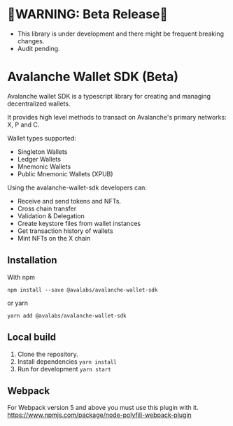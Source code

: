 # 🔴WARNING: Beta Release🔴

-   This library is under development and there might be frequent breaking changes.
-   Audit pending.

# Avalanche Wallet SDK (Beta)

Avalanche wallet SDK is a typescript library for creating and managing decentralized wallets.

It provides high level methods to transact on Avalanche's primary networks: X, P and C.

Wallet types supported:

-   Singleton Wallets
-   Ledger Wallets
-   Mnemonic Wallets
-   Public Mnemonic Wallets (XPUB)

Using the avalanche-wallet-sdk developers can:

-   Receive and send tokens and NFTs.
-   Cross chain transfer
-   Validation & Delegation
-   Create keystore files from wallet instances
-   Get transaction history of wallets
-   Mint NFTs on the X chain

## Installation

With npm

`npm install --save @avalabs/avalanche-wallet-sdk`

or yarn

`yarn add @avalabs/avalanche-wallet-sdk`

## Local build

1. Clone the repository.
2. Install dependencies `yarn install`
3. Run for development `yarn start`

## Webpack

For Webpack version 5 and above you must use this plugin with it. https://www.npmjs.com/package/node-polyfill-webpack-plugin

